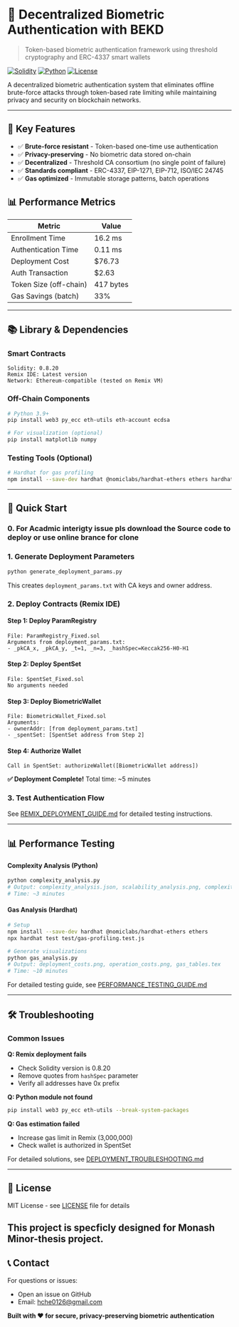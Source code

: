 # 🔐 Decentralized Biometric Authentication with BEKD

> Token-based biometric authentication framework using threshold cryptography and ERC-4337 smart wallets

[![Solidity](https://img.shields.io/badge/Solidity-0.8.20-blue)](https://soliditylang.org/)
[![Python](https://img.shields.io/badge/Python-3.9+-green)](https://python.org/)
[![License](https://img.shields.io/badge/License-MIT-yellow)](LICENSE)

A decentralized biometric authentication system that eliminates offline brute-force attacks through token-based rate limiting while maintaining privacy and security on blockchain networks.

---

## 🎯 Key Features

- ✅ **Brute-force resistant** - Token-based one-time use authentication
- ✅ **Privacy-preserving** - No biometric data stored on-chain
- ✅ **Decentralized** - Threshold CA consortium (no single point of failure)
- ✅ **Standards compliant** - ERC-4337, EIP-1271, EIP-712, ISO/IEC 24745
- ✅ **Gas optimized** - Immutable storage patterns, batch operations

## 📊 Performance Metrics

| Metric | Value |
|--------|-------|
| Enrollment Time | 16.2 ms |
| Authentication Time | 0.11 ms |
| Deployment Cost | $76.73 |
| Auth Transaction | $2.63 |
| Token Size (off-chain) | 417 bytes |
| Gas Savings (batch) | 33% |

---

## 📚 Library & Dependencies

### Smart Contracts
```
Solidity: 0.8.20
Remix IDE: Latest version
Network: Ethereum-compatible (tested on Remix VM)
```

### Off-Chain Components
```bash
# Python 3.9+
pip install web3 py_ecc eth-utils eth-account ecdsa

# For visualization (optional)
pip install matplotlib numpy
```

### Testing Tools (Optional)
```bash
# Hardhat for gas profiling
npm install --save-dev hardhat @nomiclabs/hardhat-ethers ethers hardhat-gas-reporter
```

---

## 🚀 Quick Start
### 0. For Acadmic interigty issue pls download the Source code to deploy or use online brance for clone
### 1. Generate Deployment Parameters

```bash
python generate_deployment_params.py
```

This creates `deployment_params.txt` with CA keys and owner address.

### 2. Deploy Contracts (Remix IDE)

#### **Step 1: Deploy ParamRegistry**
```
File: ParamRegistry_Fixed.sol
Arguments from deployment_params.txt:
- _pkCA_x, _pkCA_y, _t=1, _n=3, _hashSpec=Keccak256-H0-H1
```

#### **Step 2: Deploy SpentSet**
```
File: SpentSet_Fixed.sol
No arguments needed
```

#### **Step 3: Deploy BiometricWallet**
```
File: BiometricWallet_Fixed.sol
Arguments:
- ownerAddr: [from deployment_params.txt]
- _spentSet: [SpentSet address from Step 2]
```

#### **Step 4: Authorize Wallet**
```
Call in SpentSet: authorizeWallet([BiometricWallet address])
```

**✅ Deployment Complete!** Total time: ~5 minutes

### 3. Test Authentication Flow

See [REMIX_DEPLOYMENT_GUIDE.md](REMIX_DEPLOYMENT_GUIDE.md) for detailed testing instructions.

---

## 📊 Performance Testing
#### Complexity Analysis (Python)
```bash
python complexity_analysis.py
# Output: complexity_analysis.json, scalability_analysis.png, complexity_tables.tex
# Time: ~3 minutes
```
#### Gas Analysis (Hardhat)
```bash
# Setup
npm install --save-dev hardhat @nomiclabs/hardhat-ethers ethers
npx hardhat test test/gas-profiling.test.js

# Generate visualizations
python gas_analysis.py
# Output: deployment_costs.png, operation_costs.png, gas_tables.tex
# Time: ~10 minutes
```

For detailed testing guide, see [PERFORMANCE_TESTING_GUIDE.md](PERFORMANCE_TESTING_GUIDE.md)

---

## 🛠️ Troubleshooting

### Common Issues

**Q: Remix deployment fails**
- Check Solidity version is 0.8.20
- Remove quotes from `hashSpec` parameter
- Verify all addresses have 0x prefix

**Q: Python module not found**
```bash
pip install web3 py_ecc eth-utils --break-system-packages
```

**Q: Gas estimation failed**
- Increase gas limit in Remix (3,000,000)
- Check wallet is authorized in SpentSet

For detailed solutions, see [DEPLOYMENT_TROUBLESHOOTING.md](DEPLOYMENT_TROUBLESHOOTING.md)

---

## 📄 License

MIT License - see [LICENSE](LICENSE) file for details

This project is specficly designed for Monash Minor-thesis project.
---


## 📞 Contact

For questions or issues:
- Open an issue on GitHub
- Email: hche0126@gmail.com

**Built with ❤️ for secure, privacy-preserving biometric authentication**

